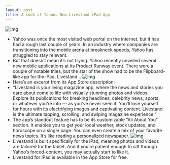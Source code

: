 ```yaml
---
layout: post
title: A Look at Yahoos New Livestand iPad App
---
```

![img](http://media.idownloadblog.com/wp-content/uploads/2011/11/livestand-ss.jpg)
* Yahoo was once the most visited web portal on the internet, but it has had a rough last couple of years. In an industry where companies are transitioning into the mobile arena at breakneck speeds, Yahoo has struggled to stay relevant.
* But that doesn’t mean it’s not trying. Yahoo recently unveiled several new mobile applications at its Product Runway event. There were a couple of notable titles, but the star of the show had to be the Flipboard-like app for the iPad, Livestand…
![img](http://media.idownloadblog.com/wp-content/uploads/2011/11/yahoo-livestand-ss.jpg)
* Here’s an excerpt from its App Store description:
* “Livestand is your living magazine app, where the news and stories you care about come to life with visually stunning photos and videos. Explore its publications for breaking headlines, celebrity news, sports, or whatever you’re into — as you’ve never seen it. You’ll lose yourself for hours with its electrifying images and captivating content. Livestand is the ultimate tapping, scrolling, and swiping magazine experience.”
* The app’s standout feature has to be its customizable “All About You” section. It enables you to get your local weather, stock updates, and horoscope on a single page. You can even create a mix of your favorite news topics. It’s like reading a personalized newspaper.
![img](http://media.idownloadblog.com/wp-content/uploads/2011/11/livestand-ss-2.jpg)
* Livestand is built specifically for the iPad, meaning photos and videos are tailored for the tablet. And if you’re patient enough to sift through Yahoo’s forced-content, you may actually start to like it.
* Livestand for iPad is available in the App Store for free.

